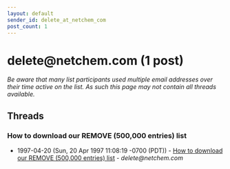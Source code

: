 ```yaml
---
layout: default
sender_id: delete_at_netchem_com
post_count: 1
---
```


# delete<span>@</span>netchem.com (1 post)

_Be aware that many list participants used multiple email addresses over their time active on the list. As such this page may not contain all threads available._

## Threads

### How to download our REMOVE (500,000 entries) list
+ 1997-04-20 (Sun, 20 Apr 1997 11:08:19 -0700 (PDT)) - [How to download our REMOVE (500,000 entries) list](/archive/1997/04/52c48acde2234280bc23ce40c4b7375b91d862ddae2c31f57babd42b36f63040) - _delete@netchem.com_

